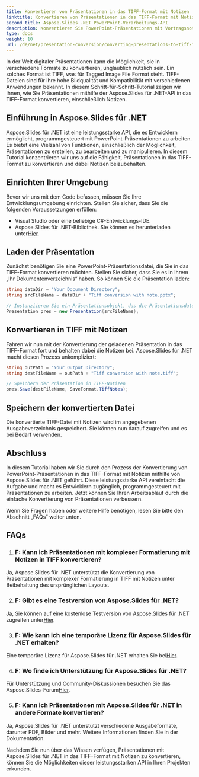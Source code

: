 ```yaml
---
title: Konvertieren von Präsentationen in das TIFF-Format mit Notizen
linktitle: Konvertieren von Präsentationen in das TIFF-Format mit Notizen
second_title: Aspose.Slides .NET PowerPoint-Verarbeitungs-API
description: Konvertieren Sie PowerPoint-Präsentationen mit Vortragsnotizen in das TIFF-Format mit Aspose.Slides für .NET. Hochwertige und effiziente Konvertierung.
type: docs
weight: 10
url: /de/net/presentation-conversion/converting-presentations-to-tiff-format-with-notes/
---
```


In der Welt digitaler Präsentationen kann die Möglichkeit, sie in verschiedene Formate zu konvertieren, unglaublich nützlich sein. Ein solches Format ist TIFF, was für Tagged Image File Format steht. TIFF-Dateien sind für ihre hohe Bildqualität und Kompatibilität mit verschiedenen Anwendungen bekannt. In diesem Schritt-für-Schritt-Tutorial zeigen wir Ihnen, wie Sie Präsentationen mithilfe der Aspose.Slides für .NET-API in das TIFF-Format konvertieren, einschließlich Notizen.

## Einführung in Aspose.Slides für .NET

Aspose.Slides für .NET ist eine leistungsstarke API, die es Entwicklern ermöglicht, programmgesteuert mit PowerPoint-Präsentationen zu arbeiten. Es bietet eine Vielzahl von Funktionen, einschließlich der Möglichkeit, Präsentationen zu erstellen, zu bearbeiten und zu manipulieren. In diesem Tutorial konzentrieren wir uns auf die Fähigkeit, Präsentationen in das TIFF-Format zu konvertieren und dabei Notizen beizubehalten.

## Einrichten Ihrer Umgebung

Bevor wir uns mit dem Code befassen, müssen Sie Ihre Entwicklungsumgebung einrichten. Stellen Sie sicher, dass Sie die folgenden Voraussetzungen erfüllen:

- Visual Studio oder eine beliebige C#-Entwicklungs-IDE.
-  Aspose.Slides für .NET-Bibliothek. Sie können es herunterladen unter[Hier](https://releases.aspose.com/slides/net/).

## Laden der Präsentation

Zunächst benötigen Sie eine PowerPoint-Präsentationsdatei, die Sie in das TIFF-Format konvertieren möchten. Stellen Sie sicher, dass Sie es in Ihrem „Ihr Dokumentenverzeichnis“ haben. So können Sie die Präsentation laden:

```csharp
string dataDir = "Your Document Directory";
string srcFileName = dataDir + "Tiff conversion with note.pptx";

// Instanziieren Sie ein Präsentationsobjekt, das die Präsentationsdatei darstellt
Presentation pres = new Presentation(srcFileName);
```

## Konvertieren in TIFF mit Notizen

Fahren wir nun mit der Konvertierung der geladenen Präsentation in das TIFF-Format fort und behalten dabei die Notizen bei. Aspose.Slides für .NET macht diesen Prozess unkompliziert:

```csharp
string outPath = "Your Output Directory";
string destFileName = outPath + "Tiff conversion with note.tiff";

// Speichern der Präsentation in TIFF-Notizen
pres.Save(destFileName, SaveFormat.TiffNotes);
```

## Speichern der konvertierten Datei

Die konvertierte TIFF-Datei mit Notizen wird im angegebenen Ausgabeverzeichnis gespeichert. Sie können nun darauf zugreifen und es bei Bedarf verwenden.

## Abschluss

In diesem Tutorial haben wir Sie durch den Prozess der Konvertierung von PowerPoint-Präsentationen in das TIFF-Format mit Notizen mithilfe von Aspose.Slides für .NET geführt. Diese leistungsstarke API vereinfacht die Aufgabe und macht es Entwicklern zugänglich, programmgesteuert mit Präsentationen zu arbeiten. Jetzt können Sie Ihren Arbeitsablauf durch die einfache Konvertierung von Präsentationen verbessern.

Wenn Sie Fragen haben oder weitere Hilfe benötigen, lesen Sie bitte den Abschnitt „FAQs“ weiter unten.

## FAQs

1. ### F: Kann ich Präsentationen mit komplexer Formatierung mit Notizen in TIFF konvertieren?

Ja, Aspose.Slides für .NET unterstützt die Konvertierung von Präsentationen mit komplexer Formatierung in TIFF mit Notizen unter Beibehaltung des ursprünglichen Layouts.

2. ### F: Gibt es eine Testversion von Aspose.Slides für .NET?

 Ja, Sie können auf eine kostenlose Testversion von Aspose.Slides für .NET zugreifen unter[Hier](https://releases.aspose.com/).

3. ### F: Wie kann ich eine temporäre Lizenz für Aspose.Slides für .NET erhalten?

 Eine temporäre Lizenz für Aspose.Slides für .NET erhalten Sie bei[Hier](https://purchase.aspose.com/temporary-license/).

4. ### F: Wo finde ich Unterstützung für Aspose.Slides für .NET?

 Für Unterstützung und Community-Diskussionen besuchen Sie das Aspose.Slides-Forum[Hier](https://forum.aspose.com/).

5. ### F: Kann ich Präsentationen mit Aspose.Slides für .NET in andere Formate konvertieren?

 Ja, Aspose.Slides für .NET unterstützt verschiedene Ausgabeformate, darunter PDF, Bilder und mehr. Weitere Informationen finden Sie in der Dokumentation.

Nachdem Sie nun über das Wissen verfügen, Präsentationen mit Aspose.Slides für .NET in das TIFF-Format mit Notizen zu konvertieren, können Sie die Möglichkeiten dieser leistungsstarken API in Ihren Projekten erkunden.